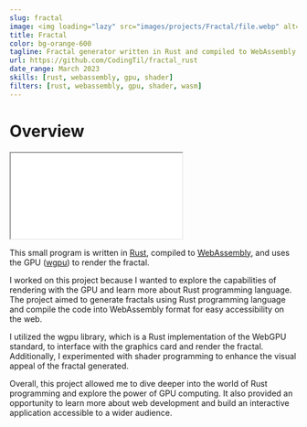 ```yaml
---
slug: fractal
image: <img loading="lazy" src="images/projects/Fractal/file.webp" alt="Fractal"/>
title: Fractal
color: bg-orange-600
tagline: Fractal generator written in Rust and compiled to WebAssembly
url: https://github.com/CodingTil/fractal_rust
date_range: March 2023
skills: [rust, webassembly, gpu, shader]
filters: [rust, webassembly, gpu, shader, wasm]
---
```

# Overview
<iframe src="/public/project_code/fractal_rust/index.html" title="Fractal" class="w-full p-2.5 pointer-events-none" style="aspect-ratio: 16 / 9"></iframe>

This small program is written in [Rust](https://www.rust-lang.org/), compiled to [WebAssembly](https://webassembly.org/), and uses the GPU ([wgpu](https://wgpu.rs/)) to render the fractal.

I worked on this project because I wanted to explore the capabilities of rendering with the GPU and learn more about Rust programming language. The project aimed to generate fractals using Rust programming language and compile the code into WebAssembly format for easy accessibility on the web.

I utilized the wgpu library, which is a Rust implementation of the WebGPU standard, to interface with the graphics card and render the fractal. Additionally, I experimented with shader programming to enhance the visual appeal of the fractal generated.

Overall, this project allowed me to dive deeper into the world of Rust programming and explore the power of GPU computing. It also provided an opportunity to learn more about web development and build an interactive application accessible to a wider audience.